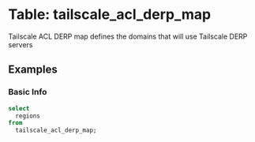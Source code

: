 # Table: tailscale_acl_derp_map

Tailscale ACL DERP map defines the domains that will use Tailscale DERP servers

## Examples

### Basic Info

```sql
select
  regions
from
  tailscale_acl_derp_map;
```

